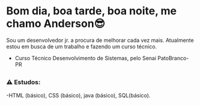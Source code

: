 # Bom dia, boa tarde, boa noite, me chamo Anderson😎

Sou um desenvolvedor jr. a procura de melhorar cada vez mais. Atualmente estou em busca de um trabalho e fazendo um curso técnico.

- Curso Técnico Desenvolvimento de Sistemas, pelo Senai PatoBranco-PR 

##

### ⚠ Estudos:

-HTML (básico), CSS (básico), java (básico), SQL(básico).

##
